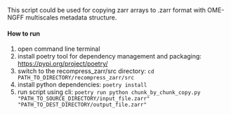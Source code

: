 This script could be used for copying zarr arrays to .zarr format with OME-NGFF multiscales metadata structure.
#### How to run
1. open command line terminal
2. install poetry tool for dependency management and packaging: https://pypi.org/project/poetry/
3. switch to the recompress_zarr/src directory:
    ``cd PATH_TO_DIRECTORY/recompress_zarr/src``
4. install python dependencies:
    ``poetry install``
5. run script using cli:
    ``poetry run python chunk_by_chunk_copy.py "PATH_TO_SOURCE_DIRECTORY/input_file.zarr" "PATH_TO_DEST_DIRECTORY/output_file.zarr"``